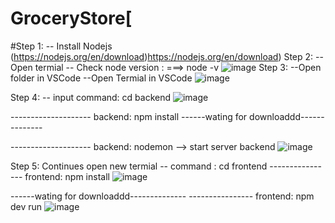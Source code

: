 # GroceryStore[

#Step 1:
-- Install Nodejs (https://nodejs.org/en/download)https://nodejs.org/en/download)
Step 2:
-- Open termial
  -- Check node version : ===> node -v
  ![image](https://github.com/phucvinh01/GroceryStore/assets/113958997/8d5db328-9825-4374-8afa-b22b654ecaed)
Step 3:
--Open folder in VSCode
--Open Termial in VSCode
![image](https://github.com/phucvinh01/GroceryStore/assets/113958997/ed348ec3-6032-45c0-88c8-e111c7a91d8b)


Step 4:
-- input command: cd backend
![image](https://github.com/phucvinh01/GroceryStore/assets/113958997/819e359e-144e-49e7-9178-cfa7dde7e12c)

--------------------  backend: npm install
------wating for downloaddd--------------

--------------------  backend: nodemon --> start server backend
![image](https://github.com/phucvinh01/GroceryStore/assets/113958997/ed449a95-c683-4c58-8823-7c8c4122358e)


Step 5:
Continues open new termial
-- command : cd frontend
---------------- frontend: npm install
![image](https://github.com/phucvinh01/GroceryStore/assets/113958997/32b2ed4a-ade5-4121-b403-a1809bcb98af)

------wating for downloaddd--------------
---------------- frontend: npm dev run
![image](https://github.com/phucvinh01/GroceryStore/assets/113958997/fc7ef0fd-a6d6-4651-8e2d-f81fb6cd5436)
